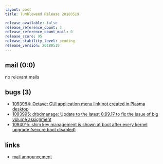 ```yaml
---
layout: post
title: Tumbleweed Release 20180519

release_available: false
release_reference_count: 3
release_reference_count_mail: 0
release_score: 95
release_stability_level: pending
release_version: 20180519
---
```


## mail (0:0)

no relevant mails

## bugs (3)

<!--more-->

- [1093984: Octave: GUI application menu link not created in Plasma desktop](https://bugzilla.opensuse.org/show_bug.cgi?id=1093984)
- [1093995: drbdmanage: Update to the latest 0.99.17 to fix the issue of big volume assignment](https://bugzilla.opensuse.org/show_bug.cgi?id=1093995)
- [1094015: shim key management is shown at boot after every kernel upgrade (secure boot disabled)](https://bugzilla.opensuse.org/show_bug.cgi?id=1094015)



## links

- [mail announcement](https://lists.opensuse.org/opensuse-factory/2018-05/msg00265.html)
